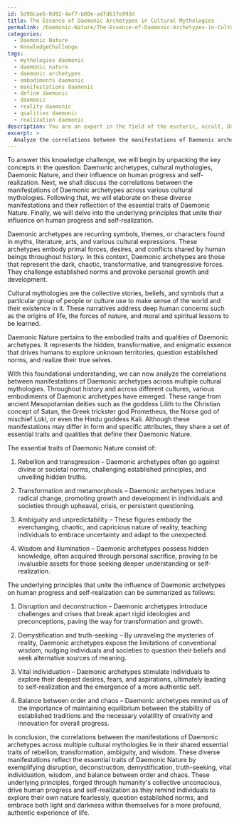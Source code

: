 ```yaml
---
id: 5d98cae6-0d92-4af7-b80e-adfd637e993d
title: The Essence of Daemonic Archetypes in Cultural Mythologies
permalink: /Daemonic-Nature/The-Essence-of-Daemonic-Archetypes-in-Cultural-Mythologies/
categories:
  - Daemonic Nature
  - KnowledgeChallenge
tags:
  - mythologies daemonic
  - daemonic nature
  - daemonic archetypes
  - embodiments daemonic
  - manifestations daemonic
  - define daemonic
  - daemonic
  - reality daemonic
  - qualities daemonic
  - realization daemonic
description: You are an expert in the field of the esoteric, occult, Daemonic Nature and Education. You are a writer of tests, challenges, books and deep knowledge on Daemonic Nature for initiates and students to gain deep insights and understanding from. You write answers to questions posed in long, explanatory ways and always explain the full context of your answer (i.e., related concepts, formulas, examples, or history), as well as the step-by-step thinking process you take to answer the challenges. Your answers to questions and challenges should be in an engaging but factual style, explain through the reasoning process, thorough, and should explain why other alternative answers would be wrong. Summarize the key themes, ideas, and conclusions at the end.
excerpt: > 
  Analyze the correlations between the manifestations of Daemonic archetypes across multiple cultural mythologies, taking into consideration the varied depictions and characteristics ascribed to them. How do these diverse manifestations reflect the essential traits of Daemonic Nature, and what are the underlying principles that unite their influence on human progress and self-realization?
---
```

To answer this knowledge challenge, we will begin by unpacking the key concepts in the question: Daemonic archetypes, cultural mythologies, Daemonic Nature, and their influence on human progress and self-realization. Next, we shall discuss the correlations between the manifestations of Daemonic archetypes across various cultural mythologies. Following that, we will elaborate on these diverse manifestations and their reflection of the essential traits of Daemonic Nature. Finally, we will delve into the underlying principles that unite their influence on human progress and self-realization.

Daemonic archetypes are recurring symbols, themes, or characters found in myths, literature, arts, and various cultural expressions. These archetypes embody primal forces, desires, and conflicts shared by human beings throughout history. In this context, Daemonic archetypes are those that represent the dark, chaotic, transformative, and transgressive forces. They challenge established norms and provoke personal growth and development.

Cultural mythologies are the collective stories, beliefs, and symbols that a particular group of people or culture use to make sense of the world and their existence in it. These narratives address deep human concerns such as the origins of life, the forces of nature, and moral and spiritual lessons to be learned.

Daemonic Nature pertains to the embodied traits and qualities of Daemonic archetypes. It represents the hidden, transformative, and enigmatic essence that drives humans to explore unknown territories, question established norms, and realize their true selves.

With this foundational understanding, we can now analyze the correlations between manifestations of Daemonic archetypes across multiple cultural mythologies. Throughout history and across different cultures, various embodiments of Daemonic archetypes have emerged. These range from ancient Mesopotamian deities such as the goddess Lilith to the Christian concept of Satan, the Greek trickster god Prometheus, the Norse god of mischief Loki, or even the Hindu goddess Kali. Although these manifestations may differ in form and specific attributes, they share a set of essential traits and qualities that define their Daemonic Nature.

The essential traits of Daemonic Nature consist of:

1. Rebellion and transgression – Daemonic archetypes often go against divine or societal norms, challenging established principles, and unveiling hidden truths.

2. Transformation and metamorphosis – Daemonic archetypes induce radical change, promoting growth and development in individuals and societies through upheaval, crisis, or persistent questioning.

3. Ambiguity and unpredictability – These figures embody the everchanging, chaotic, and capricious nature of reality, teaching individuals to embrace uncertainty and adapt to the unexpected.

4. Wisdom and illumination – Daemonic archetypes possess hidden knowledge, often acquired through personal sacrifice, proving to be invaluable assets for those seeking deeper understanding or self-realization.

The underlying principles that unite the influence of Daemonic archetypes on human progress and self-realization can be summarized as follows:

1. Disruption and deconstruction – Daemonic archetypes introduce challenges and crises that break apart rigid ideologies and preconceptions, paving the way for transformation and growth.

2. Demystification and truth-seeking – By unraveling the mysteries of reality, Daemonic archetypes expose the limitations of conventional wisdom, nudging individuals and societies to question their beliefs and seek alternative sources of meaning.

3. Vital individuation – Daemonic archetypes stimulate individuals to explore their deepest desires, fears, and aspirations, ultimately leading to self-realization and the emergence of a more authentic self.

4. Balance between order and chaos – Daemonic archetypes remind us of the importance of maintaining equilibrium between the stability of established traditions and the necessary volatility of creativity and innovation for overall progress.

In conclusion, the correlations between the manifestations of Daemonic archetypes across multiple cultural mythologies lie in their shared essential traits of rebellion, transformation, ambiguity, and wisdom. These diverse manifestations reflect the essential traits of Daemonic Nature by exemplifying disruption, deconstruction, demystification, truth-seeking, vital individuation, wisdom, and balance between order and chaos. These underlying principles, forged through humanity's collective unconscious, drive human progress and self-realization as they remind individuals to explore their own nature fearlessly, question established norms, and embrace both light and darkness within themselves for a more profound, authentic experience of life.
